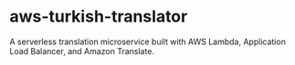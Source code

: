 # aws-turkish-translator
A serverless translation microservice built with AWS Lambda, Application Load Balancer, and Amazon Translate.
